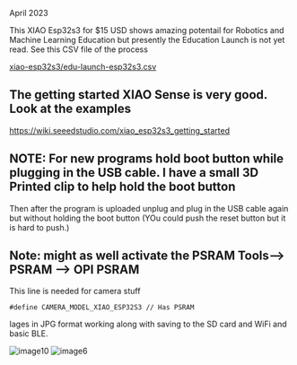 

April 2023

This XIAO Esp32s3 for $15 USD shows amazing potentail for Robotics and Machine Learning Education but presently the Education Launch is not yet read. See this CSV file of the process

[xiao-esp32s3/edu-launch-esp32s3.csv](xiao-esp32s3/edu-launch-esp32s3.csv)

## The getting started XIAO Sense is very good. Look at the examples
https://wiki.seeedstudio.com/xiao_esp32s3_getting_started



## NOTE: For new programs hold boot button while plugging in the USB cable. I have a small 3D Printed clip to help hold the boot button

Then after the program is uploaded unplug and plug in the USB cable again but without holding the boot button (YOu could push the reset button but it is hard to push.)

## Note: might as well activate the PSRAM  Tools--> PSRAM --> OPI PSRAM


This line is needed for camera stuff
```
#define CAMERA_MODEL_XIAO_ESP32S3 // Has PSRAM
```



Iages in JPG format working along with saving to the SD card and WiFi  and basic BLE.


![image10](https://user-images.githubusercontent.com/5605614/234101828-6c487024-0c76-4797-b660-688db3c12ff3.jpg)
![image6](https://user-images.githubusercontent.com/5605614/234101845-e76cf515-bbe5-4c54-a381-1945e697e21f.jpg)


